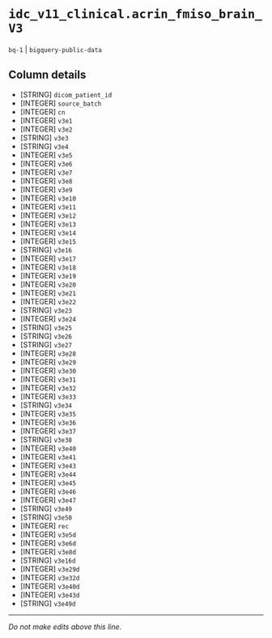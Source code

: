 # `idc_v11_clinical.acrin_fmiso_brain_V3`
`bq-1` | `bigquery-public-data`

## Column details
* [STRING]    `dicom_patient_id`
* [INTEGER]   `source_batch`
* [INTEGER]   `cn`
* [INTEGER]   `v3e1`
* [INTEGER]   `v3e2`
* [STRING]    `v3e3`
* [STRING]    `v3e4`
* [INTEGER]   `v3e5`
* [INTEGER]   `v3e6`
* [INTEGER]   `v3e7`
* [INTEGER]   `v3e8`
* [INTEGER]   `v3e9`
* [INTEGER]   `v3e10`
* [INTEGER]   `v3e11`
* [INTEGER]   `v3e12`
* [INTEGER]   `v3e13`
* [INTEGER]   `v3e14`
* [INTEGER]   `v3e15`
* [STRING]    `v3e16`
* [INTEGER]   `v3e17`
* [INTEGER]   `v3e18`
* [INTEGER]   `v3e19`
* [INTEGER]   `v3e20`
* [INTEGER]   `v3e21`
* [INTEGER]   `v3e22`
* [STRING]    `v3e23`
* [INTEGER]   `v3e24`
* [STRING]    `v3e25`
* [STRING]    `v3e26`
* [STRING]    `v3e27`
* [INTEGER]   `v3e28`
* [INTEGER]   `v3e29`
* [INTEGER]   `v3e30`
* [INTEGER]   `v3e31`
* [INTEGER]   `v3e32`
* [INTEGER]   `v3e33`
* [STRING]    `v3e34`
* [INTEGER]   `v3e35`
* [INTEGER]   `v3e36`
* [INTEGER]   `v3e37`
* [STRING]    `v3e38`
* [INTEGER]   `v3e40`
* [INTEGER]   `v3e41`
* [INTEGER]   `v3e43`
* [INTEGER]   `v3e44`
* [INTEGER]   `v3e45`
* [INTEGER]   `v3e46`
* [INTEGER]   `v3e47`
* [STRING]    `v3e49`
* [STRING]    `v3e50`
* [INTEGER]   `rec`
* [INTEGER]   `v3e5d`
* [INTEGER]   `v3e6d`
* [INTEGER]   `v3e8d`
* [STRING]    `v3e16d`
* [INTEGER]   `v3e29d`
* [INTEGER]   `v3e32d`
* [INTEGER]   `v3e40d`
* [INTEGER]   `v3e43d`
* [STRING]    `v3e49d`

-------------------------------------------------------------------------------
*Do not make edits above this line.*
